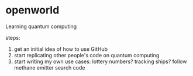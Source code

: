 # openworld
Learning quantum computing

steps:
1. get an initial idea of how to use GitHub
2. start replicating other people's code on quantum computing
3. start writing my own use cases: lottery numbers? tracking ships? follow methane emitter search code
